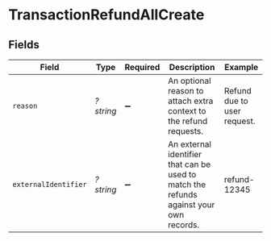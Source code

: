 # TransactionRefundAllCreate


## Fields

| Field                                                                                  | Type                                                                                   | Required                                                                               | Description                                                                            | Example                                                                                |
| -------------------------------------------------------------------------------------- | -------------------------------------------------------------------------------------- | -------------------------------------------------------------------------------------- | -------------------------------------------------------------------------------------- | -------------------------------------------------------------------------------------- |
| `reason`                                                                               | *?string*                                                                              | :heavy_minus_sign:                                                                     | An optional reason to attach extra context to the refund requests.                     | Refund due to user request.                                                            |
| `externalIdentifier`                                                                   | *?string*                                                                              | :heavy_minus_sign:                                                                     | An external identifier that can be used to match the refunds against your own records. | refund-12345                                                                           |